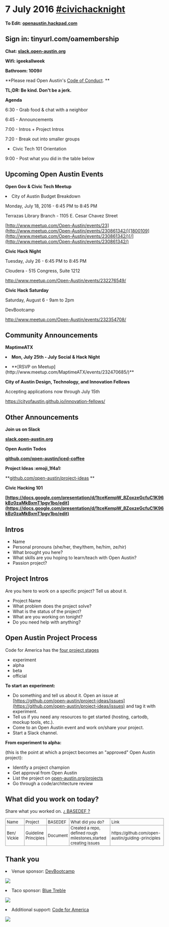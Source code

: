 # 7 July 2016 [#civichacknight](https://openaustin.hackpad.com/ep/search/?q=%23civichacknight&via=vtfX7CwRDsZ)

**To Edit: [openaustin.hackpad.com](https://openaustin.hackpad.com/)**

## Sign in: tinyurl.com/oamembership

**Chat: [slack.open-austin.org](http://slack.open-austin.org/)**

**Wifi: igeekallweek**

**Bathroom: 1009**# 

**Please read Open Austin's [Code of Conduct](http://www.open-austin.org/about/code-of-conduct). **

**TL;DR: Be kind. Don't be a jerk.**

**Agenda**

6:30 - Grab food & chat with a neighbor

6:45 - Announcements

7:00 - Intros + Project Intros

7:20 - Break out into smaller groups

*   Civic Tech 101 Orientation

9:00 - Post what you did in the table below

## 

## Upcoming Open Austin Events

**Open Gov & Civic Tech Meetup**
<undefined><li>City of Austin Budget Breakdown</li></undefined>

Monday, July 18, 2016 - 6:45 PM to 8:45 PM

Terrazas Library Branch - 1105 E. Cesar Chavez Street

[](http://www.meetup.com/Open-Austin/events/231800109/)[http://www.meetup.com/Open-Austin/events/23](http://www.meetup.com/Open-Austin/events/230861342/)[1800109](http://www.meetup.com/Open-Austin/events/230861342/)[/](http://www.meetup.com/Open-Austin/events/230861342/)

**Civic Hack Night**

Tuesday, July 26 - 6:45 PM to 8:45 PM

Cloudera - 515 Congress, Suite 1212

[](http://www.meetup.com/Open-Austin/events/232276549/)http://www.meetup.com/Open-Austin/events/232276549/ 

**Civic Hack Saturday**

Saturday, August 6 - 9am to 2pm

DevBootcamp

[](http://www.meetup.com/Open-Austin/events/232354708/)http://www.meetup.com/Open-Austin/events/232354708/

## Community Announcements

**MaptimeATX**
<undefined><li>**Mon, July 25th  - July Social & Hack Night**</li>
<li>**[RSVP on Meetup](http://www.meetup.com/MaptimeATX/events/232470685/)**</li></undefined>

**City of Austin Design, Technology, and Innovation Fellows**

Accepting applications now through July 15th

[](https://cityofaustin.github.io/innovation-fellows/)https://cityofaustin.github.io/innovation-fellows/

## Other Announcements

**Join us on Slack**

**[slack.open-austin.org](https://slack.open-austin.org/)**

**Open Austin Todos**

**[github.com/open-austin/iced-coffee](https://github.com/open-austin/iced-coffee)**

**Project Ideas :emoji_1f4a1:**

**[github.com/open-austin/project-ideas](https://github.com/open-austin/project-ideas) **

**Civic Hacking 101**

[](https://docs.google.com/presentation/d/1tceKempW_8ZoxzeGcfuC1K96kBz0zaMkBxmT1pgv1bo/edit)**<u>[https://docs.google.com/presentation/d/1tceKempW_8ZoxzeGcfuC1K96kBz0zaMkBxmT1pgv1bo/edit](https://docs.google.com/presentation/d/1tceKempW_8ZoxzeGcfuC1K96kBz0zaMkBxmT1pgv1bo/edit)</u>**

## Intros

*   Name
*   Personal pronouns (she/her, they/them, he/him, ze/hir)
*   What brought you here?
*   What skills are you hoping to learn/teach with Open Austin?
*   Passion project?

## Project Intros

Are you here to work on a specific project? Tell us about it.

*   Project Name
*   What problem does the project solve?
*   What is the status of the project?
*   What are you working on tonight?
*   Do you need help with anything?

## Open Austin Project Process

Code for America has the [four project stages](http://www.codeforamerica.org/brigade/projects/stages)

*   experiment
*   alpha
*   beta
*   official

**To start an experiment:**

*   Do something and tell us about it. Open an issue at [](https://github.com/open-austin/project-ideas/issues)[https://github.com/open-austin/project-ideas/issues](https://github.com/open-austin/project-ideas/issues) and tag it with experiment.
*   Tell us if you need any resources to get started (hosting, cartodb, mockup tools, etc.).
*   Come to an Open Austin event and work on/share your project.
*   Start a Slack channel.

**From experiment to alpha:**

(this is the point at which a project becomes an "approved" Open Austin project):

*   Identify a project champion
*   Get approval from Open Austin
*   List the project on [open-austin.org/projects](https://open-austin.org/projects)
*   Go through a code/architecture review

## What did you work on today?

Share what you worked on. [¿ BASEDEF ?](https://begriffs.com/posts/2016-01-29-making-twenty-percent-time-work.html) 
<table style="font-size:13px;cell-spacing: 0px; border-collapse: collapse;"><tr><td style="border:1px solid #999; min-width: 50px;height: 22px;line-height: 16px;padding: 0 4px 0 4px;" class="added">Name</td>
<td style="border:1px solid #999; min-width: 50px;height: 22px;line-height: 16px;padding: 0 4px 0 4px;" class="added">Project</td>
<td style="border:1px solid #999; min-width: 50px;height: 22px;line-height: 16px;padding: 0 4px 0 4px;" class="added">BASEDEF</td>
<td style="border:1px solid #999; min-width: 50px;height: 22px;line-height: 16px;padding: 0 4px 0 4px;" class="added">What did you do?</td>
<td style="border:1px solid #999; min-width: 50px;height: 22px;line-height: 16px;padding: 0 4px 0 4px;" class="added">Link</td>
</tr>
<tr><td style="border:1px solid #999; min-width: 50px;height: 22px;line-height: 16px;padding: 0 4px 0 4px;" class="added">Ben/ Vickie</td>
<td style="border:1px solid #999; min-width: 50px;height: 22px;line-height: 16px;padding: 0 4px 0 4px;" class="added">Guideline Principles</td>
<td style="border:1px solid #999; min-width: 50px;height: 22px;line-height: 16px;padding: 0 4px 0 4px;" class="added">Document</td>
<td style="border:1px solid #999; min-width: 50px;height: 22px;line-height: 16px;padding: 0 4px 0 4px;" class="added">Created a repo, defined rough milestones,started creating issues</td>
<td style="border:1px solid #999; min-width: 50px;height: 22px;line-height: 16px;padding: 0 4px 0 4px;" class="added">https://github.com/open-austin/guiding-principles</td>
</tr>
</table>

## Thank you
<undefined><li>Venue sponsor: [DevBootcamp](http://devbootcamp.com/locations/austin/)</li></undefined>

![](https://hackpad-attachments.s3.amazonaws.com/openaustin.hackpad.com_O8iNAc7Wl00_p.384134_1468359547139_undefined)
<undefined><li>Taco sponsor: [Blue Treble](http://www.bluetreble.com/)</li></undefined>

![](https://hackpad-attachments.s3.amazonaws.com/openaustin.hackpad.com_O8iNAc7Wl00_p.384134_1468360378894_undefined)
<undefined><li>Additional support: [Code for America](https://www.codeforamerica.org/brigade/)</li></undefined>

![](http://upload.wikimedia.org/wikipedia/commons/6/6b/Codeforamerica_logo.png)